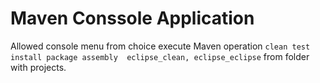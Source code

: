 # Maven Conssole Application

Allowed console menu from choice execute Maven operation `clean test install package assembly  eclipse_clean, eclipse_eclipse` from folder with projects. 